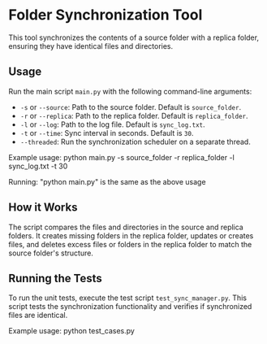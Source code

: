 # Folder Synchronization Tool

This tool synchronizes the contents of a source folder with a replica folder, ensuring they have identical files and directories.

## Usage

Run the main script `main.py` with the following command-line arguments:

- `-s` or `--source`: Path to the source folder. Default is `source_folder`.
- `-r` or `--replica`: Path to the replica folder. Default is `replica_folder`.
- `-l` or `--log`: Path to the log file. Default is `sync_log.txt`.
- `-t` or `--time`: Sync interval in seconds. Default is `30`.
- `--threaded`: Run the synchronization scheduler on a separate thread.

Example usage:
  python main.py -s source_folder -r replica_folder -l sync_log.txt -t 30

  Running: "python main.py" is the same as the above usage

## How it Works

The script compares the files and directories in the source and replica folders. It creates missing folders in the replica folder, updates or creates files, and deletes excess files or folders in the replica folder to match the source folder's structure.

## Running the Tests

To run the unit tests, execute the test script `test_sync_manager.py`. This script tests the synchronization functionality and verifies if synchronized files are identical.

Example usage:
  python test_cases.py

